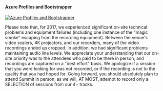 ﻿#### Azure Profiles and Bootstrapper

[![Azure Profiles and Bootstrapper](https://i4.ytimg.com/vi/STWJM9PRLzE/hqdefault.jpg "Azure Profiles and Bootstrapper")](https://www.youtube.com/watch?v=STWJM9PRLzE)

Please note that, for 2017, we experienced significant on-site technical problems and equipment failures (including one instance of the "magic smoke" escaping from the recording equipment). Between the venue's video scalers, 4K projectors, and our recorders, many of the video recordings ended up cropped. In addition, we had significant problems maintaining audio line levels. We appreciate your understanding that our on-site priority was to the attendees who paid to be there in person, and recordings are captured on a "best effort" basis. We apologize if a session that you were looking for was not recorded, or if the recording is not to the quality that you had hoped for. Going forward, you should absolutely plan to attend Summit in person, as we will, AT MOST, attempt to record only a SELECTION of sessions from our 4+ tracks.


